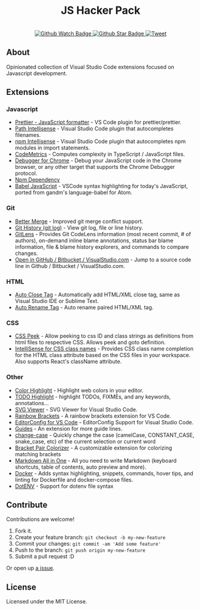 <h1 align="center">JS Hacker Pack</h1>
<br>
<div align="center">
  <a href="https://github.com/tiaanduplessis/vs-code-js-hacker-pack/watchers">
    <img src="https://img.shields.io/github/watchers/tiaanduplessis/vs-code-js-hacker-pack.svg?style=social" alt="Github Watch Badge" />
  </a>
  <a href="https://github.com/tiaanduplessis/vs-code-js-hacker-pack/stargazers">
    <img src="https://img.shields.io/github/stars/tiaanduplessis/vs-code-js-hacker-pack.svg?style=social" alt="Github Star Badge" />
  </a>
  <a href="https://twitter.com/intent/tweet?text=Check%20out%20vs-code-js-hacker-pack!%20https://github.com/tiaanduplessis/vs-code-js-hacker-pack%20%F0%9F%91%8D">
    <img src="https://img.shields.io/twitter/url/https/github.com/tiaanduplessis/vs-code-js-hacker-pack.svg?style=social" alt="Tweet" />
  </a>
</div>

## About

Opinionated collection of Visual Studio Code extensions focused on Javascript development.

## Extensions

### Javascript

- [	Prettier - JavaScript formatter](https://marketplace.visualstudio.com/items?itemName=esbenp.prettier-vscode) - VS Code plugin for prettier/prettier.
- [Path Intellisense](https://marketplace.visualstudio.com/items?itemName=christian-kohler.path-intellisense) - Visual Studio Code plugin that autocompletes filenames.
- [npm Intellisense](https://marketplace.visualstudio.com/items?itemName=christian-kohler.npm-intellisense) - Visual Studio Code plugin that autocompletes npm modules in import statements.
- [CodeMetrics](https://marketplace.visualstudio.com/items?itemName=kisstkondoros.vscode-codemetrics) - Computes complexity in TypeScript / JavaScript files.
- [Debugger for Chrome](https://marketplace.visualstudio.com/items?itemName=msjsdiag.debugger-for-chrome) - Debug your JavaScript code in the Chrome browser, or any other target that supports the Chrome Debugger protocol.
- [Npm Dependency](https://marketplace.visualstudio.com/items?itemName=howardzuo.vscode-npm-dependency)
- [Babel JavaScript](https://marketplace.visualstudio.com/items?itemName=mgmcdermott.vscode-language-babel) - VSCode syntax highlighting for today's JavaScript, ported from gandm's language-babel for Atom.

### Git

- [Better Merge](https://marketplace.visualstudio.com/items?itemName=pprice.better-merge) - Improved git merge conflict support.
- [Git History (git log)](https://marketplace.visualstudio.com/items?itemName=donjayamanne.githistory) - View git log, file or line history.
- [GitLens](https://marketplace.visualstudio.com/items?itemName=eamodio.gitlens) - Provides Git CodeLens information (most recent commit, # of authors), on-demand inline blame annotations, status bar blame information, file & blame history explorers, and commands to compare changes.
- [Open in GitHub / Bitbucket / VisualStudio.com](https://marketplace.visualstudio.com/items?itemName=ziyasal.vscode-open-in-github) - Jump to a source code line in Github / Bitbucket / VisualStudio.com.

### HTML

- [Auto Close Tag](https://marketplace.visualstudio.com/items?itemName=formulahendry.auto-close-tag) - Automatically add HTML/XML close tag, same as Visual Studio IDE or Sublime Text.
- [Auto Rename Tag](https://marketplace.visualstudio.com/items?itemName=formulahendry.auto-rename-tag) - Auto rename paired HTML/XML tag.

### CSS

- [CSS Peek](https://marketplace.visualstudio.com/items?itemName=pranaygp.vscode-css-peek) - Allow peeking to css ID and class strings as definitions from html files to respective CSS. Allows peek and goto definition.
- [IntelliSense for CSS class names](https://marketplace.visualstudio.com/items?itemName=Zignd.html-css-class-completion) - Provides CSS class name completion for the HTML class attribute based on the CSS files in your workspace. Also supports React's className attribute.

### Other

- [Color Highlight](https://marketplace.visualstudio.com/items?itemName=naumovs.color-highlight) - Highlight web colors in your editor.
- [TODO Highlight](https://marketplace.visualstudio.com/items?itemName=wayou.vscode-todo-highlight) - highlight TODOs, FIXMEs, and any keywords, annotations...
- [SVG Viewer](https://marketplace.visualstudio.com/items?itemName=cssho.vscode-svgviewer) - SVG Viewer for Visual Studio Code.
- [Rainbow Brackets](https://marketplace.visualstudio.com/items?itemName=2gua.rainbow-brackets) - A rainbow brackets extension for VS Code.
- [EditorConfig for VS Code](https://marketplace.visualstudio.com/items?itemName=EditorConfig.EditorConfig) - EditorConfig Support for Visual Studio Code.
- [Guides](https://marketplace.visualstudio.com/items?itemName=spywhere.guides) - An extension for more guide lines.
- [change-case](https://marketplace.visualstudio.com/items?itemName=wmaurer.change-case) - Quickly change the case (camelCase, CONSTANT_CASE, snake_case, etc) of the current selection or current word
- [Bracket Pair Colorizer](https://marketplace.visualstudio.com/items?itemName=CoenraadS.bracket-pair-colorizer) - A customizable extension for colorizing matching brackets
- [Markdown All in One](https://marketplace.visualstudio.com/items?itemName=yzhang.markdown-all-in-one) - All you need to write Markdown (keyboard shortcuts, table of contents, auto preview and more).
- [Docker](https://marketplace.visualstudio.com/items?itemName=ms-azuretools.vscode-docker) - Adds syntax highlighting, snippets, commands, hover tips, and linting for Dockerfile and docker-compose files.
- [DotENV](https://marketplace.visualstudio.com/items?itemName=mikestead.dotenv) - Support for dotenv file syntax

## Contribute

Contributions are welcome!

1. Fork it.
2. Create your feature branch: `git checkout -b my-new-feature`
3. Commit your changes: `git commit -am 'Add some feature'`
4. Push to the branch: `git push origin my-new-feature`
5. Submit a pull request :D

Or open up [a issue](https://github.com/tiaanduplessis/vs-code-js-hacker-pack/issues).

## License

Licensed under the MIT License.
